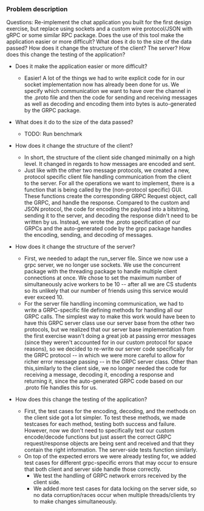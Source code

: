 ### Problem description

Questions: Re-implement the chat application you built for the first design exercise, but replace using sockets and a custom wire protocol/JSON with gRPC or some similar RPC package. Does the use of this tool make the application easier or more difficult? What does it do to the size of the data passed? How does it change the structure of the client? The server? How does this change the testing of the application?

- Does it make the application easier or more difficult?
    - Easier! A lot of the things we had to write explicit code for in our socket implementation now has already been done for us. We specify which communication we want to have over the channel in the .proto file and then the code for sending and receiving messages as well as decoding and encoding them into bytes is auto-generated by the GRPC package. 

- What does it do to the size of the data passed?
    - TODO: Run benchmark

- How does it change the structure of the client?
    - In short, the structure of the client side changed minimally on a high level. It changed in regards to how messages are encoded and sent.
    - Just like with the other two message protocols, we created a new, protocol specific client file handling communication from the client to the server. For all the operations we want to implement, there is a function that is being called by the (non-protocol specific) GUI. These functions create the corresponding GRPC Request object, call the GRPC, and handle the response. Compared to the custom and JSON protocol, the code for encoding the payload into a bitstring, sending it to the server, and decoding the response didn't need to be written by us. Instead, we wrote the .proto specification of our GRPCs and the auto-generated code by the grpc package handles the encoding, sending, and decoding of messages. 

- How does it change the structure of the server?
    - First, we needed to adapt the run_server file. Since we now use a grpc server, we no longer use sockets. We use the concurrent package with the threading package to handle multiple client connections at once. We chose to set the maximum number of simultaneously acive workers to be 10 -- after all we are CS students so its unlikely that our number of friends using this service would ever exceed 10.
    - For the server file handling incoming communication, we had to write a GRPC-specific file defining methods for handling all our GRPC calls. The simplest way to make this work would have been to have this GRPC server class use our server base from the other two protocols, but we realized that our server base implementation from the first exercise wasn't doing a great job at passing error messages (since they weren't accounted for in our custom protocol for space reasons), so we decided to re-write our server code specifically for the GRPC protocol -- in which we were more careful to allow for richer error message passing -- in the GRPC server class. Other than this,similarly to the client side, we no longer needed the code for receiving a message, decoding it, encoding a response and returning it, since the auto-generated GRPC code based on our .proto file handles this for us.

- How does this change the testing of the application?
    - First, the test cases for the encoding, decoding, and the methods on the client side got a lot simpler. To test these methods, we made testcases for each method, testing both success and failure. However, now we don't need to specifically test our custom encode/decode functions but just assert the correct GRPC request/response objects are being sent and received and that they contain the right information. The server-side tests function similarly.
    - On top of the expected errors we were already testing for, we added test cases for different grpc-specific errors that may occur to ensure that both client and server side handle those correctly.
        - We test the handling of GRPC network errors received by the client side.
        - We added more test cases for data locking on the server side, so no data corruption/races occur when multiple threads/clients try to make changes simultaneously.








